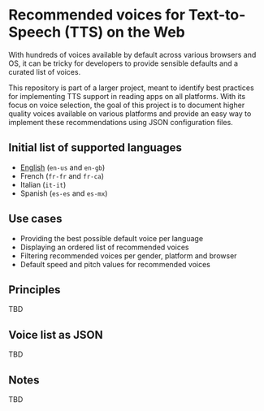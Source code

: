 # Recommended voices for Text-to-Speech (TTS) on the Web

With hundreds of voices available by default across various browsers and OS, it can be tricky for developers to provide sensible defaults and a curated list of voices.

This repository is part of a larger project, meant to identify best practices for implementing TTS support in reading apps on all platforms. With its focus on voice selection, the goal of this project is to document higher quality voices available on various platforms and provide an easy way to implement these recommendations using JSON configuration files.

## Initial list of supported languages

* [English](json/en.json) (`en-us` and `en-gb`)
* French (`fr-fr` and `fr-ca`)
* Italian (`it-it`)
* Spanish (`es-es` and `es-mx`)

## Use cases

* Providing the best possible default voice per language
* Displaying an ordered list of recommended voices
* Filtering recommended voices per gender, platform and browser
* Default speed and pitch values for recommended voices

## Principles

TBD

## Voice list as JSON

TBD

## Notes

TBD